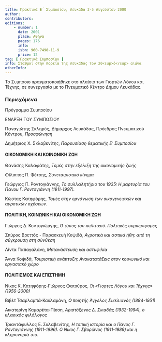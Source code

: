 ```yaml
---
title: Πρακτικά Ε΄ Συμποσίου, Λευκάδα 3-5 Αυγούστου 2000
author: 
contributors: 
editions: 
    - number: 1
      date: 2001
      place: Αθήνα
      pages: 176
      info: 
      isbn: 960-7498-11-9
      price: 12
tag: [ Πρακτικά Συμποσίων ]
info: Σταθμοί στην πορεία της Λευκάδας τον 20<sup>ό</sup> αιώνα
otherInfo:
---
```


Το Συμπόσιο πραγματοποιήθηκε στο πλαίσιο των Γιορτών Λόγου και Τέχνης, σε συνεργασία με το Πνευματικό Κέντρο Δήμου Λευκάδας.

### Περιεχόμενα

Πρόγραμμα Συμποσίου

ΕΝΑΡΞΗ ΤΟΥ ΣΥΜΠΟΣΙΟΥ

Παναγιώτης Σκληρός, Δήμαρχος Λευκάδας, Πρόεδρος Πνευματικού Κέντρου, *Προσφώνηση*

Δημήτριος Χ. Σκλαβενίτης, *Παρουσίαση θεματικής Ε' Συμποσίου*

#### ΟΙΚΟΝΟΜΙΚΗ ΚΑΙ ΚΟΙΝΩΝΙΚΗ ΖΩΗ

Θανάσης Καλαφάτης, *Τομές στην εξέλιξη της οικονομικής ζωής*

Φίλιππος Π. Φέτσης, *Συνεταιριστικό κίνημα*

Γεώργιος Π. Ροντογιάννης, *Το συλλαλητήριο του 1935: Η μαρτυρία του Πάνου Γ. Ροντογιάννη \(1911-1997\).*

Κώστας Κατηφόρης, *Τομές στην οργάνωση των οικογενειακών και αγροτικών σχέσεων.*

#### ΠΟΛΙΤΙΚΗ, ΚΟΙΝΩΝΙΚΗ ΚΑΙ ΟΙΚΟΝΟΜΙΚΗ ΖΩΗ

Γιώργος Δ. Κοντογιώργης, *Ο τύπος του πολιτικού. Πολιτικές συμπεριφορές*

Σπύρος Βρεττός - Παρασκευή Κοψιδά, *Αγροτικά και αστικά ήθη: από τη σύγκρουση στη σύνθεση*

Λίντα Παπαγαλάνη, *Μετανάστευση και αστυφιλία*

Άννα Κοψιδά, *Τουριστική ανάπτυξη: Ανακατατάξεις στον κοινωνικό και εργασιακό χώρο*

#### ΠΟΛΙΤΙΣΜΟΣ ΚΑΙ ΕΠΙΣΤΗΜΗ

Νίκος Κ. Κατηφόρης-Γιώργος Φατούρος, *Οι «Γιορτές Λόγου και Τέχνης» \(1956-2000\)*

Βιβέτ Τσαρλαμπά-Κακλαμάνη, *Ο ποιητής Άγγελος Σικελιανός \(1884-1951\)*

Αικατερίνη Καμαρέτα-Πίσση, *Αριστόξενος Δ. Σκιαδάς \(1932-1994\), ο κλασικός φιλόλογος*

Τριαντάφυλλος Ε. Σκλαβενίτης, *Η τοπική ιστορία και ο Πάνος Γ. Ροντογιάννης \(1911-1996\). Ο Νίκος Γ. Σβορώνος \(1911-1989\) και η κληρονομιά του.*

